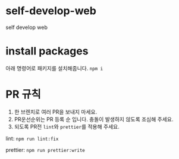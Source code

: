 # self-develop-web
self develop web

# install packages
아래 명령어로 패키지를 설치해줍니다.
`npm i`

# PR 규칙
1. 한 브렌치로 여러 PR을 보내지 마세요.
2. PR운선순위는 PR 등록 순 입니다. 충돌이 발생하지 않도록 조심해 주세요.
3. 되도록 PR전 `lint`와 `prettier`를 적용해 주세요.

lint: 
`npm run lint:fix`

prettier:
`npm run prettier:write`